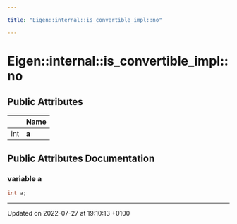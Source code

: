 ```yaml
---

title: "Eigen::internal::is_convertible_impl::no"

---
```


# Eigen::internal::is_convertible_impl::no





## Public Attributes

|                | Name           |
| -------------- | -------------- |
| int | **[a](http://example.org/classes/structeigen_1_1internal_1_1is__convertible__impl_1_1no/#variable-a)**  |

## Public Attributes Documentation

### variable a

```cpp
int a;
```


-------------------------------

Updated on 2022-07-27 at 19:10:13 +0100